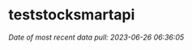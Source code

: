 
<!-- README.md is generated from README.Rmd. Please edit that file -->

# teststocksmartapi

*Date of most recent data pull: 2023-06-26 06:36:05*
